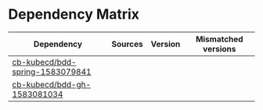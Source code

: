 # Dependency Matrix

Dependency | Sources | Version | Mismatched versions
---------- | ------- | ------- | -------------------
[cb-kubecd/bdd-spring-1583079841](https://github.com/cb-kubecd/bdd-spring-1583079841.git) |  | []() | 
[cb-kubecd/bdd-gh-1583081034](https://github.com/cb-kubecd/bdd-gh-1583081034.git) |  | []() | 
